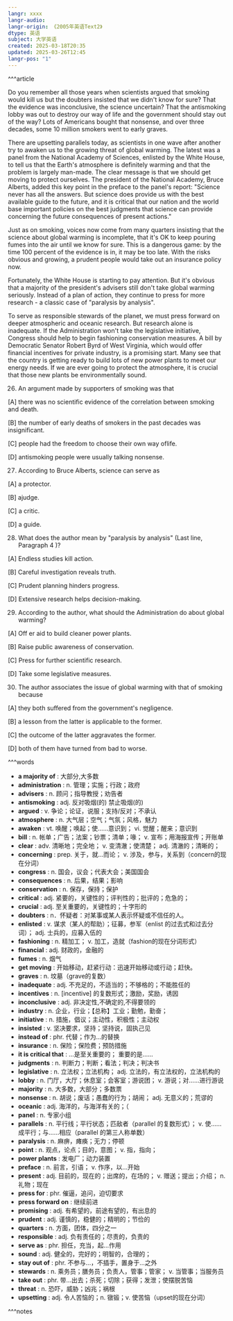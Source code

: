 ```yaml
---
langr: xxxx
langr-audio: 
langr-origin: 《2005年英语Text2》
dtype: 英语
subject: 大学英语
created: 2025-03-18T20:35
updated: 2025-03-26T12:45
langr-pos: "1"
---
```


^^^article

Do you remember all those years when scientists argued that smoking would kill us but the doubters insisted that we didn't know for sure? That the evidence was inconclusive, the science uncertain? That the antismoking lobby was out to destroy our way of life and the government should stay out of the way? Lots of Americans bought that nonsense, and over three decades, some 10 million smokers went to early graves.

There are upsetting parallels today, as scientists in one wave after another try to awaken us to the growing threat of global warming. The latest was a panel from the National Academy of Sciences, enlisted by the White House, to tell us that the Earth's atmosphere is definitely warming and that the problem is largely man-made. The clear message is that we should get moving to protect ourselves. The president of the National Academy, Bruce Alberts, added this key point in the preface to the panel's report: "Science never has all the answers. But science does provide us with the best available guide to the future, and it is critical that our nation and the world base important policies on the best judgments that science can provide concerning the future consequences of present actions."

Just as on smoking, voices now come from many quarters insisting that the science about global warming is incomplete, that it's OK to keep pouring fumes into the air until we know for sure. This is a dangerous game: by the time 100 percent of the evidence is in, it may be too late. With the risks obvious and growing, a prudent people would take out an insurance policy now.

Fortunately, the White House is starting to pay attention. But it's obvious that a majority of the president's advisers still don't take global warming seriously. Instead of a plan of action, they continue to press for more research - a classic case of "paralysis by analysis".

To serve as responsible stewards of the planet, we must press forward on deeper atmospheric and oceanic research. But research alone is inadequate. If the Administration won't take the legislative initiative, Congress should help to begin fashioning conservation measures. A bill by Democratic Senator Robert Byrd of West Virginia, which would offer financial incentives for private industry, is a promising start. Many see that the country is getting ready to build lots of new power plants to meet our energy needs. If we are ever going to protect the atmosphere, it is crucial that those new plants be environmentally sound.

26. An argument made by supporters of smoking was that 

[A] there was no scientific evidence of the correlation between smoking and death.

[B] the number of early deaths of smokers in the past decades was insignificant.

[C] people had the freedom to choose their own way oflife.

[D] antismoking people were usually talking nonsense.

27. According to Bruce Alberts, science can serve as

[A] a protector.

[B] ajudge.

[C] a critic.

[D] a guide.

28. What does the author mean by "paralysis by analysis" (Last line, Paragraph 4 )?

[A] Endless studies kill action.

[B] Careful investigation reveals truth.

[C] Prudent planning hinders progress.

[D] Extensive research helps decision-making.

29. According to the author, what should the Administration do about global warming?

[A] Off er aid to build cleaner power plants.

[B] Raise public awareness of conservation.

[C] Press for further scientific research.

[D] Take some legislative measures.

30. The author associates the issue of global warming with that of smoking because 

[A] they both suffered from the government's negligence.

[B] a lesson from the latter is applicable to the former.

[C] the outcome of the latter aggravates the former.

[D] both of them have turned from bad to worse.


^^^words
+ **a majority of** : 大部分,大多数
+ **administration** : n. 管理；实施；行政；政府
+ **advisers** : n. 顾问；指导教授；劝告者
+ **antismoking** : adj. 反对吸烟(的) 禁止吸烟(的)
+ **argued** : v. 争论；论证，说服；支持/反对；不承认
+ **atmosphere** : n. 大气层；空气；气氛；风格，魅力
+ **awaken** : vt. 唤醒；唤起；使……意识到； vi. 觉醒；醒来；意识到
+ **bill** : n. 帐单；广告；法案；钞票；清单；喙； v. 宣布；用海报宣传；开账单
+ **clear** : adv. 清晰地；完全地； v. 变清澈；使清楚； adj. 清澈的；清晰的；
+ **concerning** : prep. 关于，就…而论； v. 涉及，参与，关系到（concern的现在分词）
+ **congress** : n. 国会，议会；代表大会；美国国会
+ **consequences** : n. 后果，结果；影响
+ **conservation** : n. 保存，保持；保护
+ **critical** : adj. 紧要的，关键性的；评判性的；批评的；危急的；
+ **crucial** : adj. 至关重要的，关键性的；十字形的
+ **doubters** : n．怀疑者：对某事或某人表示怀疑或不信任的人。
+ **enlisted** : v. 谋求（某人的帮助）；征募，参军（enlist 的过去式和过去分词）； adj. 士兵的，应募入伍的
+ **fashioning** : n. 精加工； v. 加工，造就（fashion的现在分词形式）
+ **financial** : adj. 财政的，金融的
+ **fumes** : n. 烟气
+ **get moving** : 开始移动，赶紧行动：迅速开始移动或行动；赶快。
+ **graves** : n. 坟墓（grave的复数）
+ **inadequate** : adj. 不充足的，不适当的；不够格的；不能胜任的
+ **incentives** : n. [incentive] 的复数形式；激励，奖励，诱因
+ **inconclusive** : adj. 非决定性,不确定的,不得要领的
+ **industry** : n. 企业，行业；【总称】工业；勤勉，勤奋；
+ **initiative** : n. 措施，倡议；主动性，积极性；主动权
+ **insisted** : v. 坚决要求，坚持；坚持说，固执己见
+ **instead of** : phr. 代替；作为…的替换
+ **insurance** : n. 保险；保险费；预防措施
+ **it is critical that** : …是至关重要的； 重要的是……
+ **judgments** : n. 判断力；判断；看法；判决；判决书
+ **legislative** : n. 立法权；立法机构； adj. 立法的，有立法权的，立法机构的
+ **lobby** : n. 门厅，大厅；休息室；会客室；游说团； v. 游说；对……进行游说
+ **majority** : n. 大多数，大部分；多数票
+ **nonsense** : n. 胡说；废话；愚蠢的行为；胡闹； adj. 无意义的；荒谬的
+ **oceanic** : adj. 海洋的，与海洋有关的；（
+ **panel** : n. 专家小组
+ **parallels** : n. 平行线；平行状态；匹敌者（parallel 的复数形式）； v. 使……成平行；与……相应（parallel 的第三人称单数）
+ **paralysis** : n. 麻痹，瘫痪；无力；停顿
+ **point** : n. 观点，论点；目的，意图； v. 指，指向；
+ **power plants** : 发电厂；动力装置
+ **preface** : n. 前言，引语； v. 作序，以…开始
+ **present** : adj. 目前的，现在的；出席的，在场的； v. 赠送；提出；介绍； n. 礼物；现在
+ **press for** : phr. 催逼，追问，迫切要求
+ **press forward on** : 继续前进
+ **promising** : adj. 有希望的，前途有望的，有出息的
+ **prudent** : adj. 谨慎的，稳健的；精明的；节俭的
+ **quarters** : n. 方面，团体，四分之一
+ **responsible** : adj. 负有责任的；尽责的，负责的
+ **serve as** : phr. 担任，充当，起…作用
+ **sound** : adj. 健全的，完好的；明智的，合理的；
+ **stay out of** : phr. 不参与…，不插手，置身于…之外
+ **stewards** : n. 乘务员；膳务员；负责人，管事；管家； v. 当管事；当服务员
+ **take out** : phr. 带...出去；杀死；切除；获得；发泄；使摆脱苦恼
+ **threat** : n. 恐吓，威胁；凶兆；祸根
+ **upsetting** : adj. 令人苦恼的；n. 镦锻；v. 使苦恼（upset的现在分词）

^^^notes
